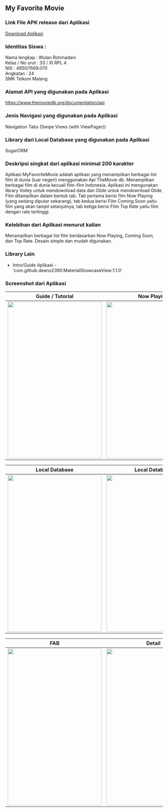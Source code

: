 ## My Favorite Movie
### Link File APK release dari Aplikasi 
[Download Aplikasi](https://drive.google.com/uc?export=download&id=0B36Y2xO8CvzlZ0dhUDNZTHhObkU)
### Identitas Siswa :
 Nama lengkap : Wulan Rohmadani
<br> Kelas / No urut : 33 / XI RPL 4
<br> NIS : 4850/1569.070 
<br> Angkatan : 24
<br> SMK Telkom Malang
### Alamat API yang digunakan pada Aplikasi 
https://www.themoviedb.org/documentation/api
### Jenis Navigasi yang digunakan pada Aplikasi 
Navigation Tabs (Swipe Views (with ViewPager))
### Library dari Local Database yang digunakan pada Aplikasi
SugarORM
### Deskripsi singkat dari aplikasi minimal 200 karakter
Aplikasi MyFavoriteMovie adalah aplikasi yang menampilkan berbagai list film di dunia (luar negeri) menggunakan Api TheMovie db.
Menampilkan berbagai film di dunia kecuali film-film Indonesia.
Aplikasi ini mengunakan library Volley untuk mendownload data dan Glide untuk mendownload Glide. 
Film ditampilkan dalam bentuk tab. Tab pertama berisi film Now Playing (yang sedang diputar sekarang), tab kedua berisi Film Coming Soon yaitu film yang akan tampil selanjutnya, 
tab ketiga berisi Film Top Rate yaitu film dengan rate tertinggi.
### Kelebihan dari Aplikasi menurut kalian
Menampilkan berbagai list film berdasarkan Now Playing, Coming Soon, dan Top Rate. Desain simple dan mudah digunakan.
### Library Lain
- Intro/Guide Aplikasi - 'com.github.deano2390:MaterialShowcaseView:1.1.0'
### Screenshot dari Aplikasi

Guide / Tutorial | Now Playing
------------ | -------------
<img src="https://user-images.githubusercontent.com/22072093/27067871-47692190-5037-11e7-8603-f62d32a0b91e.jpg" width="300" height="500"/>|<img src="https://user-images.githubusercontent.com/22072093/27067870-4768698a-5037-11e7-94c9-5973ea06f0c4.jpg" width="300" height="500"/>

Local Database | Local Database
------------ | -------------
<img src="https://user-images.githubusercontent.com/22072093/27067869-4764f2fa-5037-11e7-8672-cf58167586f4.png" width="300" height="500" />|<img src="https://user-images.githubusercontent.com/22072093/27067873-477d9404-5037-11e7-8f5f-6867d29ea39e.png" width="300" height="500" />

FAB | Detail
------------ | ------------
<img src="https://user-images.githubusercontent.com/22072093/27067872-477b5108-5037-11e7-964b-c7e03bfd12ed.png" width="300" height="500" />|<img src="https://user-images.githubusercontent.com/22072093/27067874-47818b72-5037-11e7-975c-09ed9e51378e.png" width="300" height="500" />
